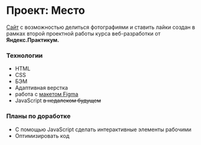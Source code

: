 # Проект: Место

[Сайт]() с возможностью делиться фотографиями и ставить лайки создан в рамках второй проектной работы курса веб-разработки от **Яндекс.Практикум.**

### Технологии
* HTML
* CSS
* БЭМ
* Адаптивная верстка
* работа с [макетом Figma](https://www.figma.com/file/2cn9N9jSkmxD84oJik7xL7/JavaScript.-Sprint-4?node-id=0%3A1)
* JavaScript ~~в недалеком будущем~~

### Планы по доработке
* С помощью JavaScript сделать интерактивные элементы рабочими
* Оптимизировать код
